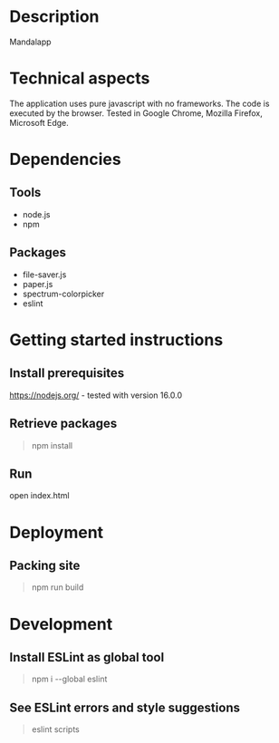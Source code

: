 # Description
Mandalapp <TODO>

# Technical aspects
The application uses pure javascript with no frameworks. The code is executed by the browser. Tested in Google Chrome, Mozilla Firefox, Microsoft Edge.

# Dependencies
## Tools
- node.js
- npm
## Packages
- file-saver.js
- paper.js
- spectrum-colorpicker
- eslint

# Getting started instructions
## Install prerequisites
https://nodejs.org/ - tested with version 16.0.0

## Retrieve packages
>npm install

## Run
open index.html

# Deployment
## Packing site
>npm run build

# Development
## Install ESLint as global tool
>npm i --global eslint
## See ESLint errors and style suggestions
>eslint scripts